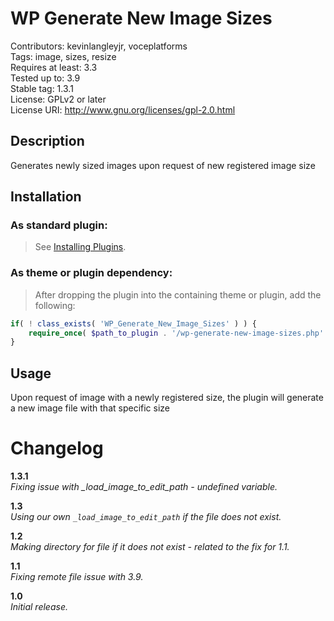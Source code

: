 WP Generate New Image Sizes
==================

Contributors: kevinlangleyjr, voceplatforms  
Tags: image, sizes, resize  
Requires at least: 3.3  
Tested up to: 3.9  
Stable tag: 1.3.1  
License: GPLv2 or later  
License URI: http://www.gnu.org/licenses/gpl-2.0.html

## Description
Generates newly sized images upon request of new registered image size

## Installation

### As standard plugin:
> See [Installing Plugins](http://codex.wordpress.org/Managing_Plugins#Installing_Plugins).

### As theme or plugin dependency:
> After dropping the plugin into the containing theme or plugin, add the following:

```php
if( ! class_exists( 'WP_Generate_New_Image_Sizes' ) ) {
	require_once( $path_to_plugin . '/wp-generate-new-image-sizes.php' );
}
```

## Usage
Upon request of image with a newly registered size, the plugin will generate a new image file with that specific size

# Changelog

**1.3.1**  
*Fixing issue with _load_image_to_edit_path - undefined variable.*

**1.3**  
*Using our own `_load_image_to_edit_path` if the file does not exist.*

**1.2**  
*Making directory for file if it does not exist - related to the fix for 1.1.*

**1.1**  
*Fixing remote file issue with 3.9.*

**1.0**  
*Initial release.*